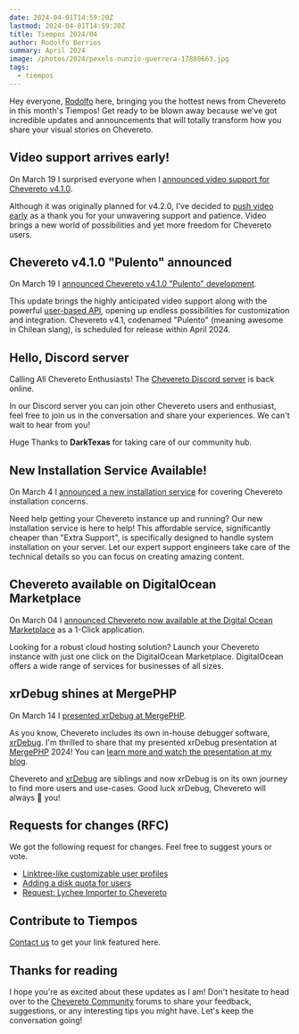 ```yaml
---
date: 2024-04-01T14:59:20Z
lastmod: 2024-04-01T14:59:20Z
title: Tiempos 2024/04
author: Rodolfo Berrios
summary: April 2024
image: /photos/2024/pexels-nunzio-guerrera-17880663.jpg
tags:
  - tiempos
---
```


Hey everyone, [Rodolfo](https://rodolfoberrios.com) here, bringing you the hottest news from Chevereto in this month's Tiempos! Get ready to be blown away because we've got incredible updates and announcements that will totally transform how you share your visual stories on Chevereto.

## Video support arrives early!

On March 19 I surprised everyone when I [announced video support for Chevereto v4.1.0](https://chevereto.com/community/threads/upcoming-video-support.15350/).

Although it was originally planned for v4.2.0, I've decided to [push video early](https://blog.chevereto.com/upcoming/video-support/) as a thank you for your unwavering support and patience. Video brings a new world of possibilities and yet more freedom for Chevereto users.

## Chevereto v4.1.0 "Pulento" announced

On March 19 I [announced Chevereto v4.1.0 "Pulento" development](https://chevereto.com/community/threads/chevereto-v4-1-0.15351/).

This update brings the highly anticipated video support along with the powerful [user-based API](https://blog.chevereto.com/upcoming/user-based-api/), opening up endless possibilities for customization and integration. Chevereto v4.1, codenamed "Pulento" (meaning awesome in Chilean slang), is scheduled for release within April 2024.

## Hello, Discord server

Calling All Chevereto Enthusiasts! The [Chevereto Discord server](https://chevereto.com/go/discord) is back online.

In our Discord server you can join other Chevereto users and enthusiast, feel free to join us in the conversation and share your experiences. We can't wait to hear from you!

Huge Thanks to **DarkTexas** for taking care of our community hub.

## New Installation Service Available!

On March 4 I [announced a new installation service](https://chevereto.com/community/threads/new-installation-service.15330/) for covering Chevereto installation concerns.

Need help getting your Chevereto instance up and running? Our new installation service is here to help! This affordable service, significantly cheaper than "Extra Support", is specifically designed to handle system installation on your server. Let our expert support engineers take care of the technical details so you can focus on creating amazing content.

## Chevereto available on DigitalOcean Marketplace

On March 04 I [announced Chevereto now available at the Digital Ocean Marketplace](https://chevereto.com/community/threads/chevereto-now-available-at-the-digitalocean-marketplace.15331/) as a 1-Click application.

Looking for a robust cloud hosting solution? Launch your Chevereto instance with just one click on the DigitalOcean Marketplace. DigitalOcean offers a wide range of services for businesses of all sizes.

## xrDebug shines at MergePHP

On March 14 I [presented xrDebug at MergePHP](https://www.youtube.com/watch?v=5HoCbXVMltE).

As you know, Chevereto includes its own in-house debugger software, [xrDebug](https://xrdebug.com). I'm thrilled to share that my presented xrDebug presentation at [MergePHP](https://www.mergephp.com) 2024!  You can [learn more and watch the presentation at my blog](https://rodolfoberrios.com/2024/03/19/xrdebug-mergephp/).

Chevereto and [xrDebug](https://xrdebug.com) are siblings and now xrDebug is on its own journey to find more users and use-cases. Good luck xrDebug, Chevereto will always 💖 you!

## Requests for changes (RFC)

We got the following request for changes. Feel free to suggest yours or vote.

- [Linktree-like customizable user profiles](https://chevereto.com/community/threads/linktree-like-customizable-user-profiles.15352/)
- [Adding a disk quota for users](https://chevereto.com/community/threads/adding-a-disk-quota-for-users.15354/)
- [Request: Lychee Importer to Chevereto](https://chevereto.com/community/threads/request-lychee-importer-to-chevereto.15361/)

## Contribute to Tiempos

[Contact us](https://chevereto.com/contact) to get your link featured here.

## Thanks for reading

I hope you're as excited about these updates as I am! Don't hesitate to head over to the [Chevereto Community](https://chevereto.com/community) forums to share your feedback, suggestions, or any interesting tips you might have. Let's keep the conversation going!
